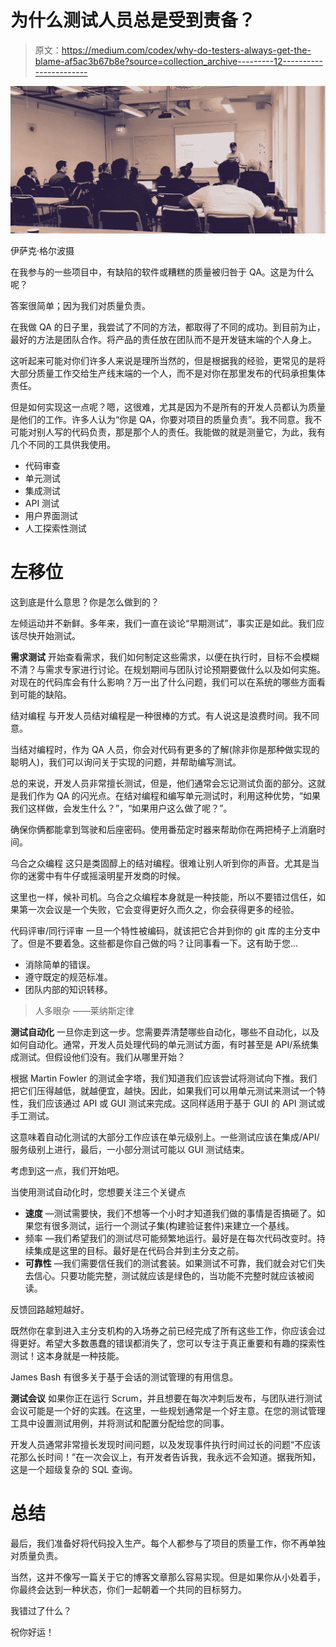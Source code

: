 # 为什么测试人员总是受到责备？

> 原文：<https://medium.com/codex/why-do-testers-always-get-the-blame-af5ac3b67b8e?source=collection_archive---------12----------------------->

![](img/66d11236c58c5485ec6e52aeaf2404ac.png)

伊萨克·格尔波摄

在我参与的一些项目中，有缺陷的软件或糟糕的质量被归咎于 QA。这是为什么呢？

答案很简单；因为我们对质量负责。

在我做 QA 的日子里，我尝试了不同的方法，都取得了不同的成功。到目前为止，最好的方法是团队合作。将产品的责任放在团队而不是开发链末端的个人身上。

这听起来可能对你们许多人来说是理所当然的，但是根据我的经验，更常见的是将大部分质量工作交给生产线末端的一个人，而不是对你在那里发布的代码承担集体责任。

但是如何实现这一点呢？嗯，这很难，尤其是因为不是所有的开发人员都认为质量是他们的工作。许多人认为“你是 QA，你要对项目的质量负责”。我不同意。我不可能对别人写的代码负责，那是那个人的责任。我能做的就是测量它，为此，我有几个不同的工具供我使用。

*   代码审查
*   单元测试
*   集成测试
*   API 测试
*   用户界面测试
*   人工探索性测试

# 左移位

这到底是什么意思？你是怎么做到的？

左倾运动并不新鲜。多年来，我们一直在谈论“早期测试”，事实正是如此。我们应该尽快开始测试。

**需求测试** 开始查看需求，我们如何制定这些需求，以便在执行时，目标不会模糊不清？与需求专家进行讨论。在规划期间与团队讨论预期要做什么以及如何实施。对现在的代码库会有什么影响？万一出了什么问题，我们可以在系统的哪些方面看到可能的缺陷。

结对编程
与开发人员结对编程是一种很棒的方式。有人说这是浪费时间。我不同意。

当结对编程时，作为 QA 人员，你会对代码有更多的了解(除非你是那种做实现的聪明人)，我们可以询问关于实现的问题，并帮助编写测试。

总的来说，开发人员非常擅长测试，但是，他们通常会忘记测试负面的部分。这就是我们作为 QA 的闪光点。在结对编程和编写单元测试时，利用这种优势，“如果我们这样做，会发生什么？”，“如果用户这么做了呢？”。

确保你俩都能拿到驾驶和后座密码。使用番茄定时器来帮助你在两把椅子上消磨时间。

乌合之众编程
这只是类固醇上的结对编程。很难让别人听到你的声音。尤其是当你的迷雾中有牛仔或摇滚明星开发商的时候。

这里也一样，候补司机。乌合之众编程本身就是一种技能，所以不要错过信任，如果第一次会议是一个失败，它会变得更好久而久之，你会获得更多的经验。

代码评审/同行评审
一旦一个特性被编码，就该把它合并到你的 git 库的主分支中了。但是不要着急。这些都是你自己做的吗？让同事看一下。这有助于您…

*   消除简单的错误。
*   遵守既定的规范标准。
*   团队内部的知识转移。

> 人多眼杂
> ——莱纳斯定律

**测试自动化**
一旦你走到这一步。您需要弄清楚哪些自动化，哪些不自动化，以及如何自动化。通常，开发人员处理代码的单元测试方面，有时甚至是 API/系统集成测试。但假设他们没有。我们从哪里开始？

根据 Martin Fowler 的测试金字塔，我们知道我们应该尝试将测试向下推。我们把它们压得越低，就越便宜，越快。因此，如果我们可以用单元测试来测试一个特性，我们应该通过 API 或 GUI 测试来完成。这同样适用于基于 GUI 的 API 测试或手工测试。

这意味着自动化测试的大部分工作应该在单元级别上。一些测试应该在集成/API/服务级别上进行，最后，一小部分测试可能以 GUI 测试结束。

考虑到这一点，我们开始吧。

当使用测试自动化时，您想要关注三个关键点

*   **速度** —测试需要快，我们不想等一个小时才知道我们做的事情是否搞砸了。如果您有很多测试，运行一个测试子集(构建验证套件)来建立一个基线。
*   频率 —我们希望我们的测试尽可能频繁地运行。最好是在每次代码改变时。持续集成是这里的目标。最好是在代码合并到主分支之前。
*   **可靠性** —我们需要信任我们的测试套装。如果测试不可靠，我们就会对它们失去信心。只要功能完整，测试就应该是绿色的，当功能不完整时就应该被阅读。

反馈回路越短越好。

既然你在拿到进入主分支机构的入场券之前已经完成了所有这些工作，你应该会过得更好。希望大多数愚蠢的错误都消失了，您可以专注于真正重要和有趣的探索性测试！这本身就是一种技能。

James Bash 有很多关于基于会话的测试管理的有用信息。

**测试会议**
如果你正在运行 Scrum，并且想要在每次冲刺后发布，与团队进行测试会议可能是一个好的实践。在这里，一些规划通常是一个好主意。在您的测试管理工具中设置测试用例，并将测试和配置分配给您的同事。

开发人员通常非常擅长发现时间问题，以及发现事件执行时间过长的问题“不应该花那么长时间！”在一次会议上，有开发者告诉我，我永远不会知道。据我所知，这是一个超级复杂的 SQL 查询。

# 总结

最后，我们准备好将代码投入生产。每个人都参与了项目的质量工作，你不再单独对质量负责。

当然，这并不像写一篇关于它的博客文章那么容易实现。但是如果你从小处着手，你最终会达到一种状态，你们一起朝着一个共同的目标努力。

我错过了什么？

祝你好运！